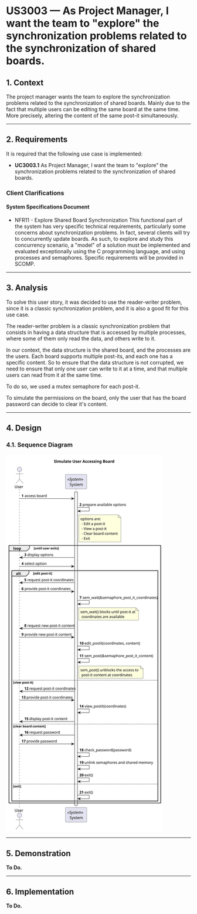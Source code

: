 # US3003 — As Project Manager, I want the team to "explore" the synchronization problems related to the synchronization of shared boards.

## 1. Context

The project manager wants the team to explore the synchronization problems related to the synchronization of shared
boards.
Mainly due to the fact that multiple users can be editing the same board at the same time.
More precisely, altering the content of the same post-it simultaneously.

---

## 2. Requirements

It is required that the following use case is implemented:

* **UC3003.1** As Project Manager, I want the team to "explore" the synchronization problems related to the synchronization of shared boards.

### Client Clarifications

#### System Specifications Document

- NFR11 - Explore Shared Board Synchronization This functional part of the system
has very specific technical requirements, particularly some concerns about synchronization problems. 
In fact, several clients will try to concurrently update boards. As
such, to explore and study this concurrency scenario, a "model" of a solution must be implemented and evaluated 
exceptionally using the C programming language, and using
processes and semaphores. Specific requirements will be provided in SCOMP.

---

## 3. Analysis

To solve this user story, it was decided to use the reader-writer problem, since it is a classic synchronization
problem, and it is also a good fit for this use case.

The reader-writer problem is a classic synchronization problem that consists in having a data structure that is
accessed by multiple processes, where some of them only read the data, and others write to it.

In our context, the data structure is the shared board, and the processes are the users.
Each board supports multiple post-its, and each one has a specific content.
So to ensure that the data structure is not corrupted, we need to ensure that only one user can write to it at a time,
and that multiple users can read from it at the same time.

To do so, we used a mutex semaphore for each post-it.

To simulate the permissions on the board, only the user that has the board password can decide to clear it's content.

---

## 4. Design

### 4.1. Sequence Diagram

![US4001_SD](SequenceDiagram.svg)

---

## 5. Demonstration

**To Do.**

---

## 6. Implementation

**To Do.**